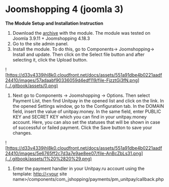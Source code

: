 # Joomshopping 4 \(joomla 3\)

**The Module Setup and Installation Instruction**

1. Download the [archive](https://github.com/unitpay/jshopping-module/releases/download/v2.0.1/jshopping-module-2.0.1.zip) with the module. The module was tested on Joomla 3.9.11 + Joomshopping 4.18.3
2. Go to the site admin panel.
3. Install the module. To do this, go to Components-&gt; Joomshopping-&gt; Install and update. Then click on the Select file button and after selecting it, click the Upload button.

![https://d33v4339jhl8k0.cloudfront.net/docs/assets/551a91dbe4b0221aadf24410/images/57adaabf90336059d4edf119/file-FjzztGj3fN.png](../.gitbook/assets/0.png)

1. Next go to Components -&gt; Joomshopping -&gt; Options. Then select Payment List, then find Unitpay in the opened list and click on the link. In the opened Settings window, go to the Configuration tab. In the DOMAIN field, insert the value of unitpay.money. In the same field, enter PUBLIC KEY and SECRET KEY which you can find in your unitpay.money account. Here, you can also set the statuses that will be shown in case of successful or failed payment. Click the Save button to save your changes.

![https://d33v4339jhl8k0.cloudfront.net/docs/assets/551a91dbe4b0221aadf24410/images/5e6765ff2c7d3a7e9ae8ee07/file-AnBcZbLs31.png](../.gitbook/assets/1%20%2820%29.png)

1. Enter the payment handler in your Unitpay.ru account using the template: [http://&lt;your](http://<your) site name&gt;/components/com\_jshopping/payments/pm\_unitpay/callback.php

